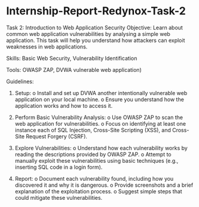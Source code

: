 # Internship-Report-Redynox-Task-2
Task 2: Introduction to Web Application Security
Objective:
Learn about common web application vulnerabilities by analysing a simple web application. This task will help you understand how attackers can exploit weaknesses in web applications.

Skills:
Basic Web Security, Vulnerability Identification

Tools:
OWASP ZAP, DVWA vulnerable web application)

Guidelines:
1. Setup:
o Install and set up DVWA another intentionally vulnerable web application on your local machine.
o Ensure you understand how the application works and how to access it.

3. Perform Basic Vulnerability Analysis:
o Use OWASP ZAP to scan the web application for vulnerabilities.
o Focus on identifying at least one instance each of SQL Injection, Cross-Site Scripting (XSS), and Cross-Site Request Forgery (CSRF).

5. Explore Vulnerabilities:
o Understand how each vulnerability works by reading the descriptions provided by OWASP ZAP.
o Attempt to manually exploit these vulnerabilities using basic techniques (e.g., inserting SQL code in a login form).

7. Report:
o Document each vulnerability found, including how you discovered it and why it is dangerous.
o Provide screenshots and a brief explanation of the exploitation process.
o Suggest simple steps that could mitigate these vulnerabilities. 
